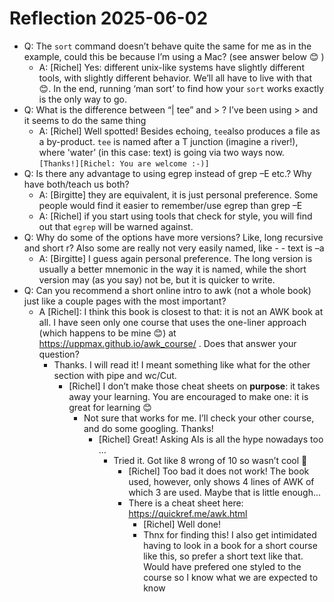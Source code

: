 # Reflection 2025-06-02


- Q: The `sort` command doesn’t behave quite the same for me as in the example,
  could this be because I’m using a Mac? (see answer below 😊 )
    - A: [Richel] Yes: different unix-like systems have slightly different
      tools, with slightly different behavior. We’ll all have to live with
      that 😊. In the end, running ‘man sort’ to find how your `sort` works
      exactly is the only way to go.
- Q: What is the difference between “| tee” and > ? I’ve been using > and it
  seems to do the same thing
    - A: [Richel] Well spotted! Besides echoing, `tee`also produces a file as
      a by-product. `tee` is named after a T junction (imagine a river!),
      where 'water’ (in this case: text) is going via two ways
      now. `[Thanks!][Richel: You are welcome :-)]`
- Q: Is there any advantage to using egrep instead of grep –E etc.?
  Why have both/teach us both?  
    - A: [Birgitte] they are equivalent, it is just personal preference.
      Some people would find it easier to remember/use egrep than grep –E  
    - A: [Richel] if you start using tools that check for style,
      you will find out that `egrep` will be warned against.  
- Q: Why do some of the options have more versions? Like, long recursive and
  short r? Also some are really not very easily named,
  like - - text is –a
    - A: [Birgitte] I guess again personal preference.
      The long version is usually a better mnemonic in the way it is named,
      while the short version may (as you say) not be,
      but it is quicker to write.  
- Q: Can you recommend a short online intro to awk (not a whole book)
  just like a couple pages with the most important?
    - A [Richel]: I think this book is closest to that:
      it is not an AWK book at all. I have seen only one course that uses
      the one-liner approach (which happens to be mine 😊)
      at <https://uppmax.github.io/awk_course/> .
      Does that answer your question?
        - Thanks. I will read it! I meant something like what for the other
          section with pipe and wc/Cut.  
            - [Richel] I don’t make those cheat sheets on **purpose**:
              it takes away your learning. You are encouraged to make one:
              it is great for learning 😊
                - Not sure that works for me. I’ll check your other course,
                  and do some googling. Thanks!
                    - [Richel] Great! Asking AIs is all the hype nowadays
                      too ...
                        - Tried it. Got like 8 wrong of 10 so wasn’t cool 🙁  
                            - [Richel] Too bad it does not work!
                              The book used, however, only shows 4 lines of
                              AWK of which 3 are used.
                              Maybe that is little enough...
                            - There is a cheat sheet here:
                              <https://quickref.me/awk.html>  
                                - [Richel] Well done!
                                - Thnx for finding this! I also get intimidated
                                  having to look in a book for a short course
                                  like this, so prefer a short text like that.
                                  Would have prefered one styled to the course
                                  so I know what we are expected to know  
